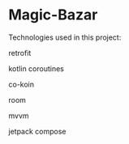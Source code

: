 # Magic-Bazar

Technologies used in this project:

retrofit

kotlin coroutines

co-koin

room

mvvm

jetpack compose
